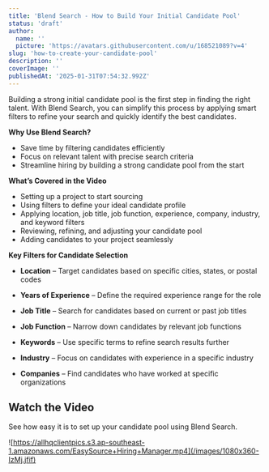 ```yaml
---
title: 'Blend Search - How to Build Your Initial Candidate Pool'
status: 'draft'
author:
  name: ''
  picture: 'https://avatars.githubusercontent.com/u/168521089?v=4'
slug: 'how-to-create-your-candidate-pool'
description: ''
coverImage: ''
publishedAt: '2025-01-31T07:54:32.992Z'
---
```


Building a strong initial candidate pool is the first step in finding the right talent. With Blend Search, you can simplify this process by applying smart filters to refine your search and quickly identify the best candidates.

**Why Use Blend Search?**

- Save time by filtering candidates efficiently
- Focus on relevant talent with precise search criteria
- Streamline hiring by building a strong candidate pool from the start

**What’s Covered in the Video**

- Setting up a project to start sourcing
- Using filters to define your ideal candidate profile
- Applying location, job title, job function, experience, company, industry, and keyword filters
- Reviewing, refining, and adjusting your candidate pool
- Adding candidates to your project seamlessly

**Key Filters for Candidate Selection**

- **Location** – Target candidates based on specific cities, states, or postal codes

- **Years of Experience** – Define the required experience range for the role

- **Job Title** – Search for candidates based on current or past job titles

- **Job Function** – Narrow down candidates by relevant job functions

- **Keywords** – Use specific terms to refine search results further

- **Industry** – Focus on candidates with experience in a specific industry

- **Companies** – Find candidates who have worked at specific organizations

## Watch the Video

See how easy it is to set up your candidate pool using Blend Search.

![https://allhqclientpics.s3.ap-southeast-1.amazonaws.com/EasySource+Hiring+Manager.mp4](/images/1080x360-IzMj.jfif)